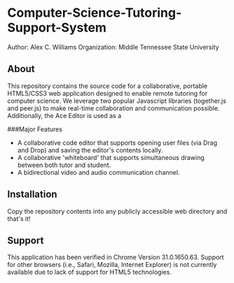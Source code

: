 Computer-Science-Tutoring-Support-System
========================================
Author:         Alex C. Williams
Organization:   Middle Tennessee State University

About
----------------------------------------
This repository contains the source code for a collaborative, portable HTML5/CSS3 web application designed to enable remote tutoring for computer science. We leverage two popular Javascript libraries (together.js and peer.js) to make real-time collaboration and communication possible. Additionally, the Ace Editor is used as a 

###Major Features
+ A collaborative code editor that supports opening user files (via Drag and Drop) and saving the editor's contents locally.
+ A collaborative 'whiteboard' that supports simultaneous drawing between both tutor and student.
+ A bidirectional video and audio communication channel.

Installation
----------------------------------------
Copy the repository contents into any publicly accessible web directory and that's it!


Support
----------------------------------------
This application has been verified in Chrome Version 31.0.1650.63. Support for other browsers (i.e., Safari, Mozilla, Internet Explorer) is not currently available due to lack of support for HTML5 technologies.
